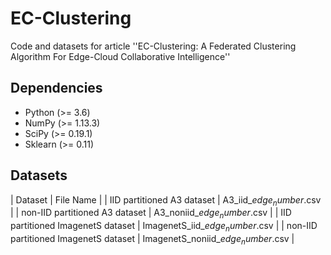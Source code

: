 # EC-Clustering
Code and datasets for article ''EC-Clustering: A Federated Clustering Algorithm For Edge-Cloud Collaborative Intelligence''
## Dependencies
- Python (>= 3.6)
- NumPy (>= 1.13.3)
- SciPy (>= 0.19.1)
- Sklearn (>= 0.11)
## Datasets

 | Dataset                          | File Name                     |
 | IID partitioned A3 dataset       | A3_iid_$edge_number$.csv      |
 | non-IID partitioned A3 dataset   | A3_noniid_$edge_number$.csv   |
 | IID partitioned ImagenetS dataset       | ImagenetS_iid_$edge_number$.csv      |
 | non-IID partitioned ImagenetS dataset   | ImagenetS_noniid_$edge_number$.csv   |